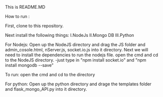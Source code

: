 This is README.MD

How to run :

First, clone to this repository.

Next install the following things:
I.NodeJs
II.Mongo DB
III.Python

For Nodejs:
Open up the NodeJS directory and drag the JS folder and admin_cosole.html, nServer.js, socket.io.js into it directory.
Next we will need to install the dependencies to run the nodejs file.
open the cmd and cd to the NodeJS directory.
-just type in "npm install socket.io" and "npm install mongodb --save"

To run:
open the cmd and cd to the directory

For python:
Open up the python directory and drage the templates folder and flask_mongo_API.py into it directory.
